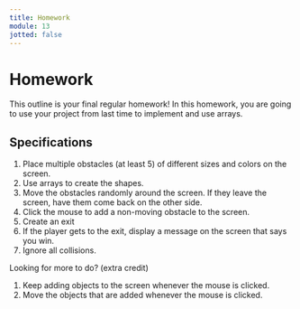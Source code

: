 ```yaml
---
title: Homework
module: 13
jotted: false
---
```


# Homework

This outline is your final regular homework! In this homework, you are going to use your project from last time to implement and use arrays.

## Specifications

1. Place multiple obstacles (at least 5) of different sizes and colors on the screen.
2. Use arrays to create the shapes.
3. Move the obstacles randomly around the screen.  If they leave the screen, have them come back on the other side.
4. Click the mouse to add a non-moving obstacle to the screen.
5. Create an exit
6. If the player gets to the exit, display a message on the screen that says you win.
7. Ignore all collisions.

Looking for more to do? (extra credit)

1. Keep adding objects to the screen whenever the mouse is clicked.
2. Move the objects that are added whenever the mouse is clicked.